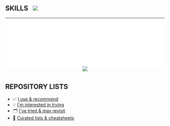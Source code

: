 ## SKILLS &nbsp; <img src="https://skillicons.dev/icons?i=linux,windows,gcp" /> <!-- azure -->
| <img src="/github-metrics.svg" align="center" /><br><img src="https://skillicons.dev/icons?i=postgres,wordpress,bootstrap,wasm&perline=9" /> <!-- sqlite regex react nextjs graphql pytorch tensorflow git nodejs postman docker nginx -->  | 
| :-: |

## REPOSITORY LISTS
  - ✅ [I use & recommend](https://github.com/stars/JonVojtush/lists/software-i-use)
  - 💡 [I'm interested in trying](https://github.com/stars/JonVojtush/lists/interested-in)
  - 🗂️ [I've tried & may revisit](https://github.com/stars/JonVojtush/lists/archives)
  - 🧾 [Curated lists & cheatsheets](https://github.com/stars/JonVojtush/lists/lists-cheat-sheets)

<!--## Training Profiles
* __[HackerRank](https://hackerrank.com/profile/jonathanvojtush)__
* __[Codewars](https://codewars.com/users/JonathanVojtush)__-->

<!-- 
  TODO: https://docs.github.com/en/actions/monitoring-and-troubleshooting-workflows/monitoring-workflows/adding-a-workflow-status-badge
  TODO: Metrics > Languages > Un-limit Most-Used-Language types
  TODO: Metrics > Add Lines-of-Code
  Metrics > Playground > https://metrics.lecoq.io
-->
